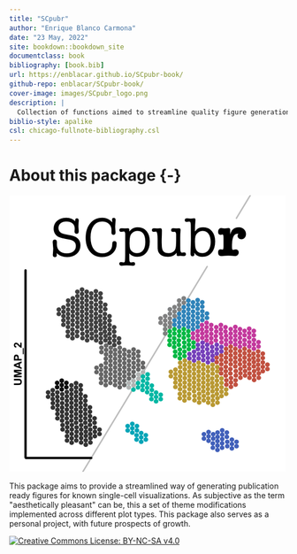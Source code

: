 ```yaml
--- 
title: "SCpubr"
author: "Enrique Blanco Carmona"
date: "23 May, 2022"
site: bookdown::bookdown_site
documentclass: book
bibliography: [book.bib]
url: https://enblacar.github.io/SCpubr-book/
github-repo: enblacar/SCpubr-book/
cover-image: images/SCpubr_logo.png
description: |
  Collection of functions aimed to streamline quality figure generation for Single Cell transcriptomics experiments.
biblio-style: apalike
csl: chicago-fullnote-bibliography.csl
---
```

# About this package {-}

<span class="border-0"><img src="images/SCpubr_logo.png" class="mx-auto d-block" width="500" height="500" alt="" style="box-shadow: none"/></span>


This package aims to provide a streamlined way of generating publication ready figures for known single-cell visualizations. As subjective as the term "aesthetically pleasant" can be, this a set of theme modifications implemented across different plot types. This package also serves as a personal project, with future prospects of growth.

<a rel="license" href="http://creativecommons.org/licenses/by-nc-sa/4.0/"><img alt="Creative Commons License: BY-NC-SA v4.0" style="border-width:0" class="mx-auto d-block" src="https://i.creativecommons.org/l/by-nc-sa/4.0/88x31.png" /></a><br />


